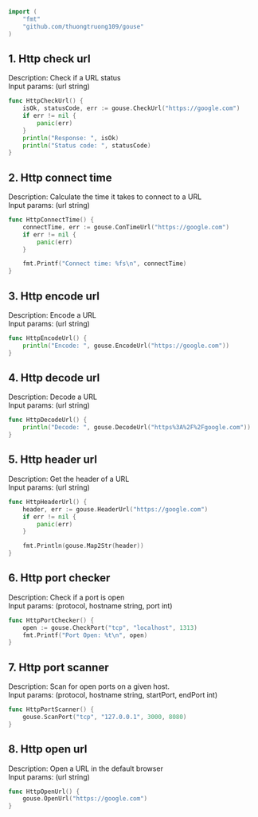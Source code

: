 
# <Badge style='font-size: 1.8rem; text-shadow: 1px 1px 2px rgba(0, 0, 0, 0.3); padding: 0.35rem 0.75rem 0.35rem 0;' type='info' text='🔖 Http' />


```go
import (
	"fmt"
	"github.com/thuongtruong109/gouse"
)
```

## 1. Http check url

Description: Check if a URL status<br>Input params: (url string)<br>

```go
func HttpCheckUrl() {
	isOk, statusCode, err := gouse.CheckUrl("https://google.com")
	if err != nil {
		panic(err)
	}
	println("Response: ", isOk)
	println("Status code: ", statusCode)
}
```

## 2. Http connect time

Description: Calculate the time it takes to connect to a URL<br>Input params: (url string)<br>

```go
func HttpConnectTime() {
	connectTime, err := gouse.ConTimeUrl("https://google.com")
	if err != nil {
		panic(err)
	}

	fmt.Printf("Connect time: %fs\n", connectTime)
}
```

## 3. Http encode url

Description: Encode a URL<br>Input params: (url string)<br>

```go
func HttpEncodeUrl() {
	println("Encode: ", gouse.EncodeUrl("https://google.com"))
}
```

## 4. Http decode url

Description: Decode a URL<br>Input params: (url string)<br>

```go
func HttpDecodeUrl() {
	println("Decode: ", gouse.DecodeUrl("https%3A%2F%2Fgoogle.com"))
}
```

## 5. Http header url

Description: Get the header of a URL<br>Input params: (url string)<br>

```go
func HttpHeaderUrl() {
	header, err := gouse.HeaderUrl("https://google.com")
	if err != nil {
		panic(err)
	}

	fmt.Println(gouse.Map2Str(header))
}
```

## 6. Http port checker

Description: Check if a port is open<br>Input params: (protocol, hostname string, port int)<br>

```go
func HttpPortChecker() {
	open := gouse.CheckPort("tcp", "localhost", 1313)
	fmt.Printf("Port Open: %t\n", open)
}
```

## 7. Http port scanner

Description: Scan for open ports on a given host.<br>Input params: (protocol, hostname string, startPort, endPort int)<br>

```go
func HttpPortScanner() {
	gouse.ScanPort("tcp", "127.0.0.1", 3000, 8080)
}
```

## 8. Http open url

Description: Open a URL in the default browser<br>Input params: (url string)<br>

```go
func HttpOpenUrl() {
	gouse.OpenUrl("https://google.com")
}
```
